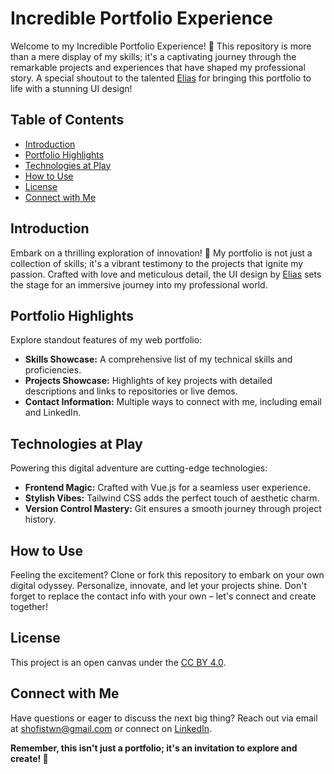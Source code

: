 # Incredible Portfolio Experience

Welcome to my Incredible Portfolio Experience! 🚀 This repository is more than a mere display of my skills; it's a captivating journey through the remarkable projects and experiences that have shaped my professional story. A special shoutout to the talented [Elias](https://www.figma.com/community/file/1164933568884615740) for bringing this portfolio to life with a stunning UI design!

## Table of Contents
- [Introduction](#introduction)
- [Portfolio Highlights](#portfolio-highlights)
- [Technologies at Play](#technologies-at-play)
- [How to Use](#how-to-use)
- [License](#license)
- [Connect with Me](#connect-with-me)

## Introduction
Embark on a thrilling exploration of innovation! 🚀 My portfolio is not just a collection of skills; it's a vibrant testimony to the projects that ignite my passion. Crafted with love and meticulous detail, the UI design by [Elias](https://www.figma.com/community/file/1164933568884615740) sets the stage for an immersive journey into my professional world.

## Portfolio Highlights
Explore standout features of my web portfolio:
- **Skills Showcase:** A comprehensive list of my technical skills and proficiencies.
- **Projects Showcase:** Highlights of key projects with detailed descriptions and links to repositories or live demos.
- **Contact Information:** Multiple ways to connect with me, including email and LinkedIn.

## Technologies at Play
Powering this digital adventure are cutting-edge technologies:
- **Frontend Magic:** Crafted with Vue.js for a seamless user experience.
- **Stylish Vibes:** Tailwind CSS adds the perfect touch of aesthetic charm.
- **Version Control Mastery:** Git ensures a smooth journey through project history.

## How to Use
Feeling the excitement? Clone or fork this repository to embark on your own digital odyssey. Personalize, innovate, and let your projects shine. Don't forget to replace the contact info with your own – let's connect and create together!

## License
This project is an open canvas under the [CC BY 4.0](https://creativecommons.org/licenses/by/4.0/).

## Connect with Me
Have questions or eager to discuss the next big thing? Reach out via email at [shofistwn@gmail.com](mailto:shofistwn@gmail.com) or connect on [LinkedIn](https://www.linkedin.com/in/shofistwn).

**Remember, this isn't just a portfolio; it's an invitation to explore and create! 🌟**
